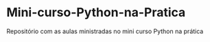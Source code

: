 # Mini-curso-Python-na-Pratica
Repositório com as aulas ministradas no mini curso Python na prática 
